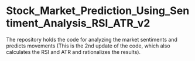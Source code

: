 # Stock_Market_Prediction_Using_Sentiment_Analysis_RSI_ATR_v2
The repository holds the code for analyzing the market sentiments and predicts movements (This is the 2nd update of the code, which also calculates the RSI and ATR and rationalizes the results). 
